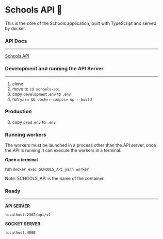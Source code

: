 # Schools API 🚀

This is the core of the Schools application, built with TypeScript and served by docker.

### API Docs
---

[Schools API](https://documenter.getpostman.com/view/7831505/S1Zw6VCU?version=latest)

### Development and running the API Server
---

1. clone
2. move to ``` cd schools-api ```
3. copy ``` development.env ``` to ``` .env ```
4. run ``` yarn && docker-compose up --build ```

### Production

3. copy ``` prod.env ``` to ``` .env ```

### Running workers

The workers must be launched in a process other than the API server,
once the API is running it can execute the workers in a terminal.

**Open a terminal**

run ``` docker exec SCHOOLS_API yarn worker ```

Note: SCHOOLS_API is the name of the container.

### Ready
---

**API SERVER**

``` localhost:2302/api/v1 ```

**SOCKET SERVER**

``` localhost:4000 ```